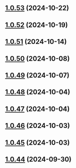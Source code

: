 ## [1.0.53](https://github.com/binary-braids/github-actions-runner/compare/v1.0.52...v1.0.53) (2024-10-22)



## [1.0.52](https://github.com/binary-braids/github-actions-runner/compare/v1.0.51...v1.0.52) (2024-10-19)



## [1.0.51](https://github.com/binary-braids/github-actions-runner/compare/v1.0.50...v1.0.51) (2024-10-14)



## [1.0.50](https://github.com/binary-braids/github-actions-runner/compare/v1.0.49...v1.0.50) (2024-10-08)



## [1.0.49](https://github.com/binary-braids/github-actions-runner/compare/v1.0.48...v1.0.49) (2024-10-07)



## [1.0.48](https://github.com/binary-braids/github-actions-runner/compare/v1.0.47...v1.0.48) (2024-10-04)



## [1.0.47](https://github.com/binary-braids/github-actions-runner/compare/v1.0.46...v1.0.47) (2024-10-04)



## [1.0.46](https://github.com/binary-braids/github-actions-runner/compare/v1.0.45...v1.0.46) (2024-10-03)



## [1.0.45](https://github.com/binary-braids/github-actions-runner/compare/v1.0.44...v1.0.45) (2024-10-03)



## [1.0.44](https://github.com/binary-braids/github-actions-runner/compare/v1.0.43...v1.0.44) (2024-09-30)



